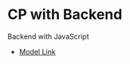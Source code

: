 # CP with Backend

Backend with JavaScript

- [Model Link](https://app.eraser.io/workspace/YtPqZ1VogxGy1jzIDkzj)
